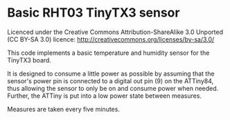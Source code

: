 # Basic RHT03 TinyTX3 sensor

Licenced under the Creative Commons Attribution-ShareAlike 3.0 Unported (CC BY-SA 3.0) licence: 
http://creativecommons.org/licenses/by-sa/3.0/

This code implements a basic temperature and humidity sensor for the TinyTX3 board.

It is designed to consume a little power as possible by assuming that the sensor's power pin is connected to a digital out pin (9) on the ATTiny84, thus allowing the sensor to only be on and consume power when needed. Further, the ATTiny is put into a low power state between measures.

Measures are taken every five minutes.
